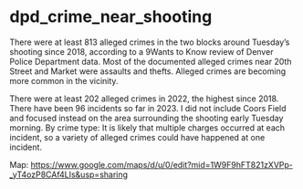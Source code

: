 # dpd_crime_near_shooting
There were at least 813 alleged crimes in the two blocks around Tuesday’s shooting since 2018, according to a 9Wants to Know review of Denver Police Department data. Most of the documented alleged crimes near 20th Street and Market were assaults and thefts. Alleged crimes are becoming more common in the vicinity. 

There were at least 202 alleged crimes in 2022, the highest since 2018. There have been 96 incidents so far in 2023. I did not include Coors Field and focused instead on the area surrounding the shooting early Tuesday morning. By crime type: It is likely that multiple charges occurred at each incident, so a variety of alleged crimes could have happened at one incident.

Map: https://www.google.com/maps/d/u/0/edit?mid=1W9F9hFT821zXVPp-_yT4ozP8CAf4LIs&usp=sharing

